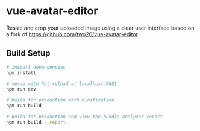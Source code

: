 # vue-avatar-editor
Resize and crop your uploaded image using a clear user interface
based on a fork of https://github.com/two20/vue-avatar-editor


## Build Setup

``` bash
# install dependencies
npm install

# serve with hot reload at localhost:8081
npm run dev

# build for production with minification
npm run build

# build for production and view the bundle analyzer report
npm run build --report
```
